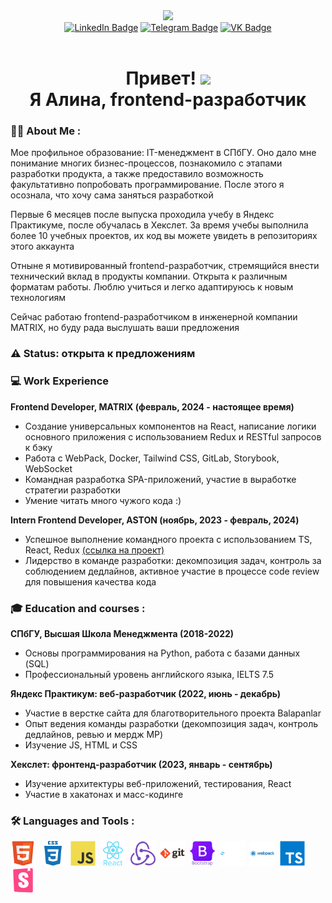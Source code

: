<div id="header" align="center">
  <img src="https://media.giphy.com/media/v1.Y2lkPTc5MGI3NjExZ2YzcnltZ3NkZGlnNHZxeWpzZGZ1czZ2d29mOWlkZTVia2l0enJxMSZlcD12MV9pbnRlcm5hbF9naWZfYnlfaWQmY3Q9cw/WIQ0N0OUvei1OW1h9Z/giphy.gif" width="120"/>
  <div id="badges">
    <a href="https://www.linkedin.com/in/alina-kupriianova/"><img src="https://img.shields.io/badge/LinkedIn-blue?style=for-the-badge&logo=linkedin&logoColor=white" alt="LinkedIn Badge"/></a>
    <a href="https://t.me/kupriianova_a"><img src="https://img.shields.io/badge/Telegram-gray?style=for-the-badge&logo=telegram&logoColor=white" alt="Telegram Badge"/></a>
    <a href="https://vk.com/kupriianova_a"><img src="https://img.shields.io/badge/VK-blue?style=for-the-badge&logo=VK&logoColor=white" alt="VK Badge"/></a>
  </div>
  <img src="https://komarev.com//ghpvc/?username=KupriianovaAlina&style=flat-square&color=blue" alt=""/>
  <h1> Привет! <img src="https://media.giphy.com/media/hvRJCLFzcasrR4ia7z/giphy.gif" width="30px"/>  <br />
    Я Алина, frontend-разработчик
  </h1>
</div>

### :woman_technologist: About Me :

Мое профильное образование: IT-менеджмент в СПбГУ. Оно дало мне понимание многих бизнес-процессов, познакомило с этапами разработки продукта, а также предоставило возможность факультативно попробовать программирование. После этого я осознала, что хочу сама заняться разработкой

Первые 6 месяцев после выпуска проходила учебу в Яндекс Практикуме, после обучалась в Хекслет. За время учебы выполнила более 10 учебных проектов, их код вы можете увидеть в репозиториях этого аккаунта

Отныне я мотивированный frontend-разработчик, стремящийся внести технический вклад в продукты компании. Открыта к различным форматам работы. Люблю учиться и легко адаптируюсь к новым технологиям

Сейчас работаю frontend-разработчиком в инженерной компании MATRIX, но буду рада выслушать ваши предложения

### :warning: Status: открыта к предложениям

### :computer: Work Experience

__Frontend Developer, MATRIX (февраль, 2024 - настоящее время)__
  - Cоздание универсальных компонентов на React, написание логики основного приложения с использованием Redux и RESTful запросов к бэку
  - Работа с WebPack, Docker, Tailwind CSS, GitLab, Storybook, WebSocket
  - Командная разработка SPA-приложений, участие в выработке стратегии разработки
  - Умение читать много чужого кода :)

__Intern Frontend Developer, ASTON (ноябрь, 2023 - февраль, 2024)__
  - Успешное выполнение командного проекта с использованием TS, React, Redux [(ссылка на проект)](https://github.com/KupriianovaAlina/gallery-project)
  - Лидерство в команде разработки: декомпозиция задач, контроль за соблюдением дедлайнов, активное участие в процессе code review для повышения качества кода

### :mortar_board: Education and courses :

__СПбГУ, Высшая Школа Менеджмента (2018-2022)__
  - Основы программирования на Python, работа с базами данных (SQL)
  - Профессиональный уровень английского языка, IELTS 7.5

__Яндекс Практикум: веб-разработчик (2022, июнь - декабрь)__
  - Участие в верстке сайта для благотворительного проекта Balapanlar
  - Опыт ведения команды разработки (декомпозиция задач, контроль дедлайнов, ревью и мердж MP)
  - Изучение JS, HTML и CSS

__Хекслет: фронтенд-разработчик (2023, январь - сентябрь)__
  - Изучение архитектуры веб-приложений, тестирования, React
  - Участие в хакатонах и масс-кодинге


### :hammer_and_wrench: Languages and Tools :
<div>
  <img src="https://github.com/devicons/devicon/blob/master/icons/html5/html5-original.svg" title="HTML5" alt="HTML" width="40" height="40"/>&nbsp;  
  <img src="https://github.com/devicons/devicon/blob/master/icons/css3/css3-plain-wordmark.svg"  title="CSS3" alt="CSS" width="40" height="40"/>&nbsp;
  <img src="https://github.com/devicons/devicon/blob/master/icons/javascript/javascript-original.svg" title="JavaScript" alt="JavaScript" width="40" height="40"/>&nbsp;
  <img src="https://github.com/devicons/devicon/blob/master/icons/react/react-original-wordmark.svg" title="React" alt="React" width="40" height="40"/>&nbsp;
  <img src="https://github.com/devicons/devicon/blob/master/icons/redux/redux-original.svg" title="Redux" alt="Redux " width="40" height="40"/>&nbsp;
  <img src="https://github.com/devicons/devicon/blob/master/icons/git/git-original-wordmark.svg" title="Git" **alt="Git" width="40" height="40"/>&nbsp;
  <img src="https://github.com/devicons/devicon/blob/master/icons/bootstrap/bootstrap-original-wordmark.svg" title="Bootstrap" **alt="Bootstrap" width="40" height="40"/>&nbsp;
  <img src="https://github.com/devicons/devicon/blob/master/icons/tailwindcss/tailwindcss-original-wordmark.svg" title="Tailwindcss" **alt="Tailwindcss" width="40" height="40"/>&nbsp;
   <img src="https://github.com/devicons/devicon/blob/master/icons/webpack/webpack-original-wordmark.svg" title="webpack" **alt="webpack" width="40" height="40"/>&nbsp;
  <img src="https://github.com/devicons/devicon/blob/master/icons/typescript/typescript-original.svg" title="typescript" **alt="typescript" width="40" height="40"/>&nbsp;
  <img src="https://github.com/devicons/devicon/blob/master/icons/storybook/storybook-original.svg" title="storybook" **alt="storybook" width="40" height="40"/>&nbsp;
</div>
